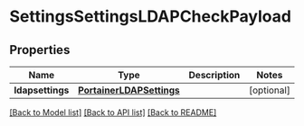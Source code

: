 # SettingsSettingsLDAPCheckPayload

## Properties
Name | Type | Description | Notes
------------ | ------------- | ------------- | -------------
**ldapsettings** | [**PortainerLDAPSettings**](PortainerLDAPSettings.md) |  | [optional] 

[[Back to Model list]](../README.md#documentation-for-models) [[Back to API list]](../README.md#documentation-for-api-endpoints) [[Back to README]](../README.md)


